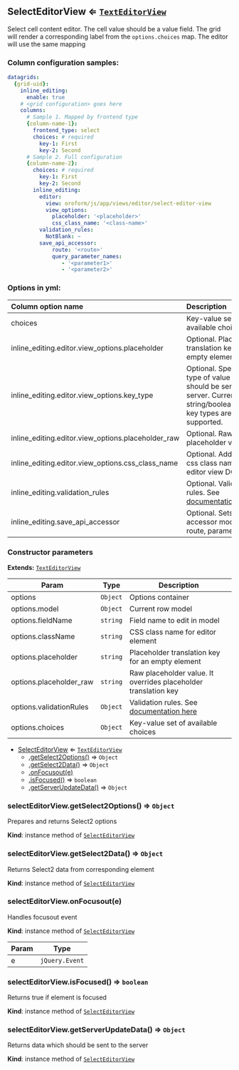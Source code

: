 <a name="module_SelectEditorView"></a>
## SelectEditorView ⇐ <code>[TextEditorView](./text-editor-view.md)</code>
Select cell content editor. The cell value should be a value field.
The grid will render a corresponding label from the `options.choices` map.
The editor will use the same mapping

### Column configuration samples:
``` yml
datagrids:
  {grid-uid}:
    inline_editing:
      enable: true
    # <grid configuration> goes here
    columns:
      # Sample 1. Mapped by frontend type
      {column-name-1}:
        frontend_type: select
        choices: # required
          key-1: First
          key-2: Second
      # Sample 2. Full configuration
      {column-name-2}:
        choices: # required
          key-1: First
          key-2: Second
        inline_editing:
          editor:
            view: oroform/js/app/views/editor/select-editor-view
            view_options:
              placeholder: '<placeholder>'
              css_class_name: '<class-name>'
          validation_rules:
            NotBlank: ~
          save_api_accessor:
              route: '<route>'
              query_parameter_names:
                 - '<parameter1>'
                 - '<parameter2>'
```

### Options in yml:

Column option name                                  | Description
:---------------------------------------------------|:---------------------------------------
choices                                             | Key-value set of available choices
inline_editing.editor.view_options.placeholder      | Optional. Placeholder translation key for an empty element
inline_editing.editor.view_options.key_type         | Optional. Specifies type of value that should be sent to server. Currently string/boolean/number key types are supported.
inline_editing.editor.view_options.placeholder_raw  | Optional. Raw placeholder value
inline_editing.editor.view_options.css_class_name   | Optional. Additional css class name for editor view DOM el
inline_editing.validation_rules                     | Optional. Validation rules. See [documentation](../reference/js_validation.md#conformity-server-side-validations-to-client-once)
inline_editing.save_api_accessor                    | Optional. Sets accessor module, route, parameters etc.

### Constructor parameters

**Extends:** <code>[TextEditorView](./text-editor-view.md)</code>  

| Param | Type | Description |
| --- | --- | --- |
| options | <code>Object</code> | Options container |
| options.model | <code>Object</code> | Current row model |
| options.fieldName | <code>string</code> | Field name to edit in model |
| options.className | <code>string</code> | CSS class name for editor element |
| options.placeholder | <code>string</code> | Placeholder translation key for an empty element |
| options.placeholder_raw | <code>string</code> | Raw placeholder value. It overrides placeholder translation key |
| options.validationRules | <code>Object</code> | Validation rules. See [documentation here](../reference/js_validation.md#conformity-server-side-validations-to-client-once) |
| options.choices | <code>Object</code> | Key-value set of available choices |


* [SelectEditorView](#module_SelectEditorView) ⇐ <code>[TextEditorView](./text-editor-view.md)</code>
  * [.getSelect2Options()](#module_SelectEditorView#getSelect2Options) ⇒ <code>Object</code>
  * [.getSelect2Data()](#module_SelectEditorView#getSelect2Data) ⇒ <code>Object</code>
  * [.onFocusout(e)](#module_SelectEditorView#onFocusout)
  * [.isFocused()](#module_SelectEditorView#isFocused) ⇒ <code>boolean</code>
  * [.getServerUpdateData()](#module_SelectEditorView#getServerUpdateData) ⇒ <code>Object</code>

<a name="module_SelectEditorView#getSelect2Options"></a>
### selectEditorView.getSelect2Options() ⇒ <code>Object</code>
Prepares and returns Select2 options

**Kind**: instance method of <code>[SelectEditorView](#module_SelectEditorView)</code>  
<a name="module_SelectEditorView#getSelect2Data"></a>
### selectEditorView.getSelect2Data() ⇒ <code>Object</code>
Returns Select2 data from corresponding element

**Kind**: instance method of <code>[SelectEditorView](#module_SelectEditorView)</code>  
<a name="module_SelectEditorView#onFocusout"></a>
### selectEditorView.onFocusout(e)
Handles focusout event

**Kind**: instance method of <code>[SelectEditorView](#module_SelectEditorView)</code>  

| Param | Type |
| --- | --- |
| e | <code>jQuery.Event</code> | 

<a name="module_SelectEditorView#isFocused"></a>
### selectEditorView.isFocused() ⇒ <code>boolean</code>
Returns true if element is focused

**Kind**: instance method of <code>[SelectEditorView](#module_SelectEditorView)</code>  
<a name="module_SelectEditorView#getServerUpdateData"></a>
### selectEditorView.getServerUpdateData() ⇒ <code>Object</code>
Returns data which should be sent to the server

**Kind**: instance method of <code>[SelectEditorView](#module_SelectEditorView)</code>  
